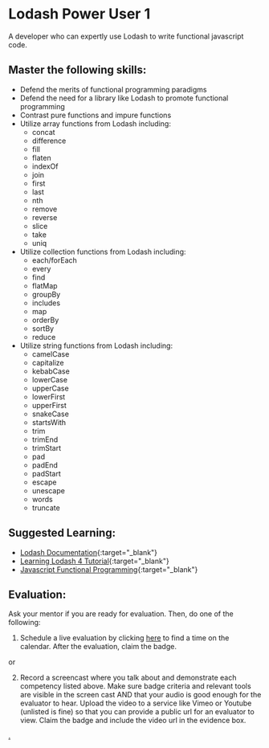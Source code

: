 # Lodash Power User 1

A developer who can expertly use Lodash to write functional javascript code.

## Master the following skills:

* Defend the merits of functional programming paradigms
* Defend the need for a library like Lodash to promote functional programming
* Contrast pure functions and impure functions
* Utilize array functions from Lodash including:
  * concat
  * difference
  * fill
  * flaten
  * indexOf
  * join
  * first
  * last
  * nth
  * remove
  * reverse
  * slice
  * take
  * uniq
* Utilize collection functions from Lodash including:
  * each/forEach
  * every
  * find
  * flatMap
  * groupBy
  * includes
  * map
  * orderBy
  * sortBy
  * reduce
* Utilize string functions from Lodash including:
  * camelCase
  * capitalize
  * kebabCase
  * lowerCase
  * upperCase
  * lowerFirst
  * upperFirst
  * snakeCase
  * startsWith
  * trim
  * trimEnd
  * trimStart
  * pad
  * padEnd
  * padStart
  * escape
  * unescape
  * words
  * truncate

## Suggested Learning:

* [Lodash Documentation](https://lodash.com/){:target="_blank"}
* [Learning Lodash 4 Tutorial](https://www.youtube.com/playlist?list=PLTgRMOcmRb3OL-PKT5FvIBdXVazTNTl-_){:target="_blank"}
* [Javascript Functional Programming](https://www.youtube.com/watch?v=6NPfQJJEySY){:target="_blank"}

## Evaluation:

Ask your mentor if you are ready for evaluation. Then, do one of the following:

1. Schedule a live evaluation by clicking [here](https://calendly.com/codex-evaluations/3?a1=Lodash%20Developer%201&a2=ghf_sWV4RLC-_G16i-jY6g) to find a time on the calendar. After the evaluation, claim the badge.

or

2. Record a screencast where you talk about and demonstrate each competency listed above. Make sure badge criteria and relevant tools are visible in the screen cast AND that your audio is good enough for the evaluator to hear. Upload the video to a service like Vimeo or Youtube (unlisted is fine) so that you can provide a public url for an evaluator to view. Claim the badge and include the video url in the evidence box.

[.](level-3)